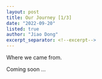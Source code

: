 ```yaml
---
layout: post
title: Our Journey [1/3]
date: "2022-09-20"
listed: true
author: "Jiao Dong"
excerpt_separator: <!--excerpt-->
---
```


Where we came from.

<!--excerpt-->

Coming soon ...